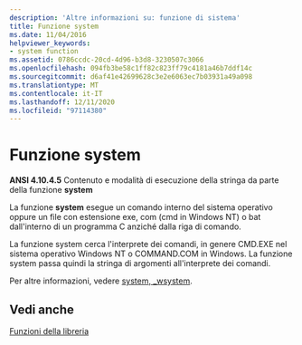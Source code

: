 ```yaml
---
description: 'Altre informazioni su: funzione di sistema'
title: Funzione system
ms.date: 11/04/2016
helpviewer_keywords:
- system function
ms.assetid: 0786ccdc-20cd-4d96-b3d8-3230507c3066
ms.openlocfilehash: 094fb3be58c1ff82c823ff79c4181a46b7ddf14c
ms.sourcegitcommit: d6af41e42699628c3e2e6063ec7b03931a49a098
ms.translationtype: MT
ms.contentlocale: it-IT
ms.lasthandoff: 12/11/2020
ms.locfileid: "97114380"
---
```

# <a name="system-function"></a>Funzione system

**ANSI 4.10.4.5** Contenuto e modalità di esecuzione della stringa da parte della funzione **system**

La funzione **system** esegue un comando interno del sistema operativo oppure un file con estensione exe, com (cmd in Windows NT) o bat dall'interno di un programma C anziché dalla riga di comando.

La funzione system cerca l'interprete dei comandi, in genere CMD.EXE nel sistema operativo Windows NT o COMMAND.COM in Windows. La funzione system passa quindi la stringa di argomenti all'interprete dei comandi.

Per altre informazioni, vedere [system, _wsystem](../c-runtime-library/reference/system-wsystem.md).

## <a name="see-also"></a>Vedi anche

[Funzioni della libreria](../c-language/library-functions.md)
